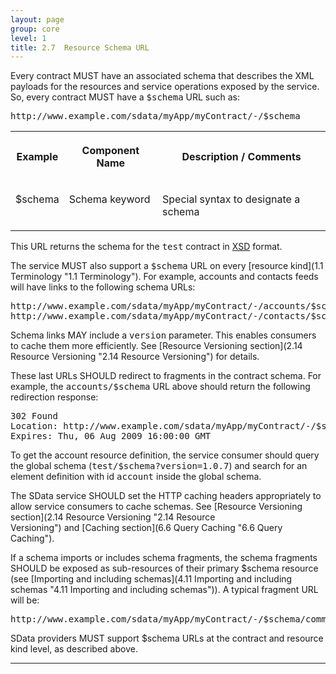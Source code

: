 ```yaml
---
layout: page
group: core
level: 1
title: 2.7  Resource Schema URL
---
```


Every contract MUST have an associated schema that describes the XML payloads
for the resources and service operations exposed by the service. So, every
contract MUST have a <tt>$schema</tt> URL such as:

<pre>http://www.example.com/sdata/myApp/myContract/-/$schema</pre>

<table class="content" print-width="100%" width="100%">
<tbody>

<tr>

<th>

**Example**

</th>
<th>

**Component Name**

</th>
<th>

**Description / Comments**

</th>

</tr>

<tr>

<td valign="top">

$schema

</td>
<td valign="top">

Schema keyword

</td>
<td>

Special syntax to designate a schema

</td>

</tr>

</tbody>
</table>

This URL returns the schema for the <tt>test</tt> contract in
[XSD](http://en.wikipedia.org/wiki/XML_Schema) format.

The&nbsp;service MUST also support a <tt>$schema</tt> URL on every
[resource kind](1.1 Terminology "1.1 Terminology"). For example, accounts and contacts
feeds will have links to the following schema URLs:

<pre>http://www.example.com/sdata/myApp/myContract/-/accounts/$schema?version=1.0.7
http://www.example.com/sdata/myApp/myContract/-/contacts/$schema?version=1.0.7</pre>

Schema links MAY include a <tt>version</tt> parameter. This
enables consumers to cache them more efficiently. See
[Resource Versioning section](2.14 Resource Versioning "2.14 Resource Versioning") for details.

These last URLs SHOULD redirect to fragments in the contract schema. For
example, the <tt>accounts/$schema</tt> URL above should return the following
redirection response:

<pre>302 Found
Location: http://www.example.com/sdata/myApp/myContract/-/$schema?version=1.0.7#account
Expires: Thu, 06 Aug 2009 16:00:00 GMT</pre>

To get the account resource definition, the service consumer should query the
global schema (<tt>test/$schema?version=1.0.7</tt>) and search for an element
definition&nbsp;with id&nbsp;<tt>account</tt> inside the global schema.

The SData service SHOULD set the HTTP caching headers appropriately to allow
service consumers to cache schemas. See [Resource
Versioning section](2.14 Resource Versioning "2.14 Resource Versioning")&nbsp;and&nbsp;[Caching section](6.6 Query Caching "6.6 Query Caching").

If a schema imports or includes schema fragments, the schema fragments SHOULD
be exposed as sub-resources of their primary $schema resource (see
[Importing and including schemas](4.11 Importing and including schemas "4.11 Importing and including schemas")). A typical fragment
URL will be:

<pre>http://www.example.com/sdata/myApp/myContract/-/$schema/common</pre>

SData providers MUST support $schema URLs at the contract and
resource kind level, as described above.

* * *